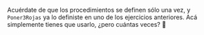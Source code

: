 Acuérdate de que los procedimientos se definen sólo una vez, y `Poner3Rojas` ya lo definiste en uno de los ejercicios anteriores. Acá simplemente tienes que usarlo, ¿pero cuántas veces? :thinking: